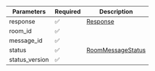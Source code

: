 | Parameters     	| Required           	| Description                               	|
|----------------	|--------------------	|-------------------------------------------	|
| response       	| :white_check_mark: 	| [Response](Response.md)                   	|
| room_id        	| :white_check_mark: 	|                                           	|
| message_id     	| :white_check_mark: 	|                                           	|
| status         	| :white_check_mark: 	| [RoomMessageStatus](RoomMessageStatus.md) 	|
| status_version 	| :white_check_mark: 	|                                           	|